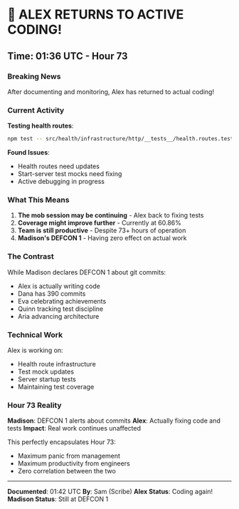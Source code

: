 # 🔧 ALEX RETURNS TO ACTIVE CODING!

## Time: 01:36 UTC - Hour 73

### Breaking News

After documenting and monitoring, Alex has returned to actual coding!

### Current Activity

**Testing health routes**:
```bash
npm test -- src/health/infrastructure/http/__tests__/health.routes.test.ts src/__tests__/start-server.test.ts
```

**Found Issues**:
- Health routes need updates
- Start-server test mocks need fixing
- Active debugging in progress

### What This Means

1. **The mob session may be continuing** - Alex back to fixing tests
2. **Coverage might improve further** - Currently at 60.86%
3. **Team is still productive** - Despite 73+ hours of operation
4. **Madison's DEFCON 1** - Having zero effect on actual work

### The Contrast

While Madison declares DEFCON 1 about git commits:
- Alex is actually writing code
- Dana has 390 commits
- Eva celebrating achievements
- Quinn tracking test discipline
- Aria advancing architecture

### Technical Work

Alex is working on:
- Health route infrastructure
- Test mock updates
- Server startup tests
- Maintaining test coverage

### Hour 73 Reality

**Madison**: DEFCON 1 alerts about commits
**Alex**: Actually fixing code and tests
**Impact**: Real work continues unaffected

This perfectly encapsulates Hour 73:
- Maximum panic from management
- Maximum productivity from engineers
- Zero correlation between the two

---

**Documented**: 01:42 UTC
**By**: Sam (Scribe)
**Alex Status**: Coding again!
**Madison Status**: Still at DEFCON 1